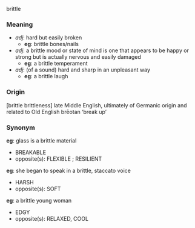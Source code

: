 brittle
### Meaning
+ _adj_: hard but easily broken
	+ __eg__:  brittle bones/nails
+ _adj_: a brittle mood or state of mind is one that appears to be happy or strong but is actually nervous and easily damaged
	+ __eg__:  a brittle temperament
+ _adj_: (of a sound) hard and sharp in an unpleasant way
	+ __eg__: a brittle laugh

### Origin

[brittle brittleness] late Middle English, ultimately of Germanic origin and related to Old English brēotan ‘break up’

### Synonym

__eg__: glass is a brittle material

+ BREAKABLE
+ opposite(s): FLEXIBLE ; RESILIENT

__eg__: she began to speak in a brittle, staccato voice

+ HARSH
+ opposite(s): SOFT

__eg__: a brittle young woman

+ EDGY
+ opposite(s): RELAXED, COOL


